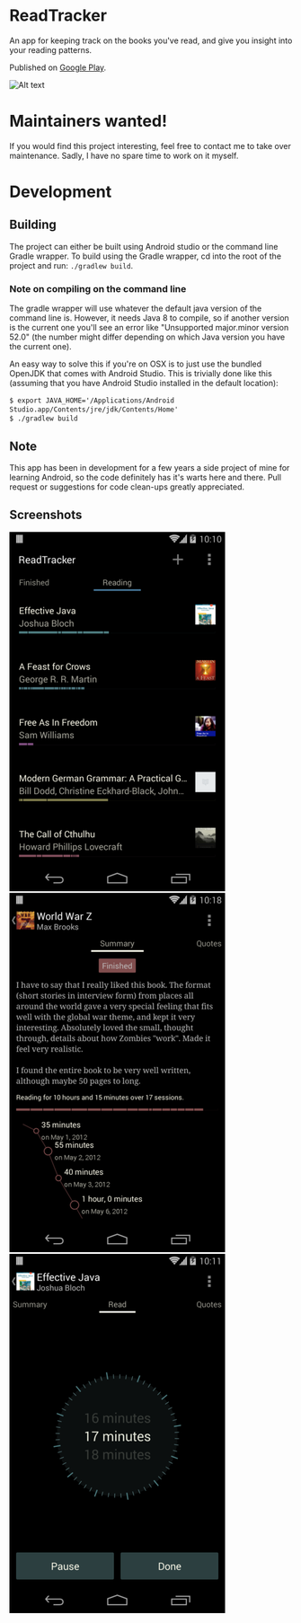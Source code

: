 # ReadTracker

An app for keeping track on the books you've read, and give you insight into your reading patterns.

Published on [Google Play](https://play.google.com/store/apps/details?id=com.readtracker).

![Alt text](https://travis-ci.org/christoffer/readtracker.svg?branch=master "Build status")

# Maintainers wanted!

If you would find this project interesting, feel free to contact me to take over maintenance. Sadly, I have no spare time to work on it myself.

# Development

## Building

The project can either be built using Android studio or the command line Gradle wrapper. To build using the Gradle wrapper, cd into the root of the project and run: `./gradlew build`.

### Note on compiling on the command line

The gradle wrapper will use whatever the default java version of the command line is. However, it needs Java 8 to compile, so if another version is the current one you'll see an error like "Unsupported major.minor version 52.0" (the number might differ depending on which Java version you have the current one).

An easy way to solve this if you're on OSX is to just use the bundled OpenJDK that comes with Android Studio. This is trivially done like this (assuming that you have Android Studio installed in the default location):

```
$ export JAVA_HOME='/Applications/Android Studio.app/Contents/jre/jdk/Contents/Home'
$ ./gradlew build
```

## Note

This app has been in development for a few years a side project of mine for learning Android, so the code definitely has it's warts here and there. Pull request or suggestions for code clean-ups greatly appreciated.

## Screenshots

![Alt text](/gh-img/home.png?raw=true "Home screen")
![Alt text](/gh-img/session-log.png?raw=true "Session Log")
![Alt text](/gh-img/tracking.png?raw=true "Time tracking")
